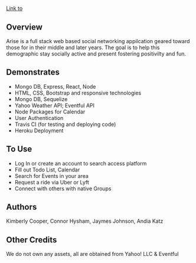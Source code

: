 # </Arise>


[Link to </Arise>](https://re-arize.herokuapp.com/)

## Overview
Arise is a full stack web based social networking appilcation geared toward those for in their middle and later years. The goal is to help this demographic stay socially active and present fostering positivilty and fun. 


## Demonstrates
* Mongo DB, Express, React, Node
* HTML, CSS, Bootstrap and responsive technologies
* Mongo DB, Sequelize
* Yahoo Weather API; Eventful API 
* Node Packages for Calendar 
* User Authentication
* Travis CI (for testing and deploying code)
* Heroku Deployment 



## To Use
* Log In or create an account to search access platform
* Fill out Todo List, Calendar
* Search for Events in your area
* Request a ride via Uber or Lyft 
* Connect with others with native Groups 




## Authors
Kimberly Cooper, Connor Hysham, Jaymes Johnson, Andia Katz

## Other Credits
We do not own any assets, all are obtained from Yahoo! LLC & Eventful 
